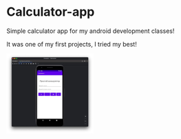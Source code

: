 # Calculator-app
Simple calculator app for my android development classes!

It was one of my first projects, I tried my best!

<img src="./images/calc-1.jpg" width=40% height=40%>
